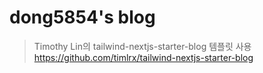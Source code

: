 # dong5854's blog

>Timothy Lin의 tailwind-nextjs-starter-blog 템플릿 사용
https://github.com/timlrx/tailwind-nextjs-starter-blog